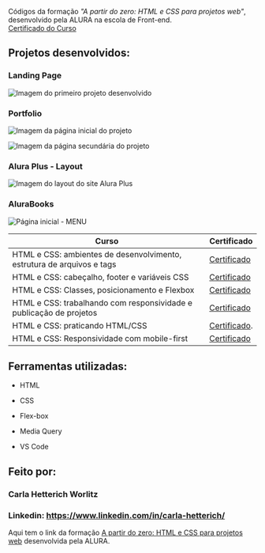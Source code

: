 Códigos da formação *"A partir do zero: HTML e CSS para projetos web"*,  desenvolvido pela ALURA na escola de Front-end. 
<br>
[Certificado do Curso](https://cursos.alura.com.br/degree/certificate/f4af562a-1833-4576-8528-d0e967be4157)

<h2> Projetos desenvolvidos: </h2>

<h3>Landing Page</h3>

![Imagem do primeiro projeto desenvolvido](https://github.com/cahetterich/ALURA_HTML-CSS/assets/148469247/330fcb69-1ca5-4076-93d6-e7aa65a5e3f5)

<h3>Portfolio</h3>

![Imagem da página inicial do projeto](https://github.com/cahetterich/ALURA_HTML-CSS/assets/148469247/55936404-ed9d-4f90-aa80-744ffbd105e3)

![Imagem da página secundária do projeto](https://github.com/cahetterich/ALURA_HTML-CSS/assets/148469247/d9507ee0-c2ac-4a61-bbf2-809821b15e73)

<h3>Alura Plus - Layout</h3>

![Imagem do layout do site Alura Plus](https://github.com/cahetterich/ALURA_HTML-CSS/assets/148469247/bf105eb5-19db-46c7-bcea-ba34a31f688e)

<h3>AluraBooks</h3>

![Página inicial - MENU](https://github.com/cahetterich/ALURA_HTML-CSS/assets/148469247/dd8b5d84-a372-4230-8ce0-c46ec640273e)



| Curso | Certificado |
| ------ | ------ |
| HTML e CSS: ambientes de desenvolvimento, estrutura de arquivos e tags | [Certificado](https://cursos.alura.com.br/certificate/c6392e37-4d6b-4d93-8dc9-7ea802ee1ee0) |
| HTML e CSS: cabeçalho, footer e variáveis CSS | [Certificado](https://cursos.alura.com.br/certificate/50b98745-5335-426a-84e3-88d7d75df84c) |
| HTML e CSS: Classes, posicionamento e Flexbox | [Certificado](https://cursos.alura.com.br/certificate/193e7537-e16a-4bc9-8b0f-7dbe36a01c2c) |
| HTML e CSS: trabalhando com responsividade e publicação de projetos | [Certificado](https://cursos.alura.com.br/certificate/16ea7ca0-c60b-43f4-90ec-1f03e001c878) |
| HTML e CSS: praticando HTML/CSS | [Certificado](https://cursos.alura.com.br/certificate/3e8c0ec2-bf62-4a6a-9fe9-4e53a844d5bf).
| HTML e CSS: Responsividade com mobile-first|[Certificado](https://cursos.alura.com.br/course/html-css-responsividade-mobile-first) |

## Ferramentas utilizadas:

* HTML

* CSS

* Flex-box

* Media Query

* VS Code

## Feito por:

### Carla Hetterich Worlitz

### Linkedin: https://www.linkedin.com/in/carla-hetterich/

Aqui tem o link da formação [A partir do zero: HTML e CSS para projetos web](https://cursos.alura.com.br/formacao-html-css) desenvolvida pela ALURA.
